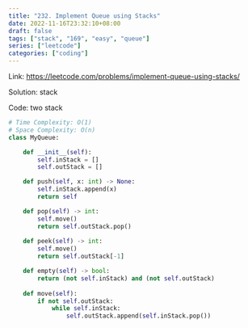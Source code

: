 ```yaml
---
title: "232. Implement Queue using Stacks"
date: 2022-11-16T23:32:10+08:00
draft: false
tags: ["stack", "169", "easy", "queue"]
series: ["leetcode"]
categories: ["coding"]
---
```


Link: https://leetcode.com/problems/implement-queue-using-stacks/

Solution: stack

Code:
two stack

```python
# Time Complexity: O(1)
# Space Complexity: O(n)
class MyQueue:

    def __init__(self):
        self.inStack = []
        self.outStack = []

    def push(self, x: int) -> None:
        self.inStack.append(x)
        return self

    def pop(self) -> int:
        self.move()
        return self.outStack.pop()
    
    def peek(self) -> int:
        self.move()
        return self.outStack[-1]

    def empty(self) -> bool:
        return (not self.inStack) and (not self.outStack)
    
    def move(self):
        if not self.outStack:
            while self.inStack:
                self.outStack.append(self.inStack.pop())
```
